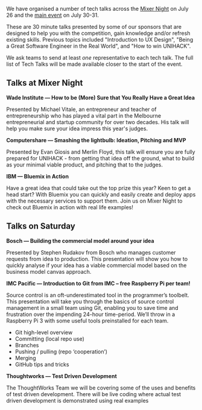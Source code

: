 We have organised a number of tech talks across the [Mixer Night](../mixer-night.md) on July 26 and the [main event](schedule.md) on July 30-31.

These are 30 minute talks presented by some of our sponsors that are designed to help you with the competition, gain knowledge and/or refresh existing skills. Previous topics included "Introduction to UX Design", "Being a Great Software Engineer in the Real World", and "How to win UNIHACK".

We ask teams to send at least *one* representative to each tech talk. The full list of Tech Talks will be made available closer to the start of the event.

## Talks at Mixer Night

<a name="wade"></a>
**Wade Institute &mdash; How to be (More) Sure that You Really Have a Great Idea**

Presented by Michael Vitale, an entrepreneur and teacher of entrepreneurship who has played a vital part in the Melbourne entrepreneurial and startup community for over two decades. His talk will help you make sure your idea impress this year's judges.

<a name="computershare"></a>
**Computershare &mdash; Smashing the lightbulb: Ideation, Pitching and MVP**

Presented by Evan Giosis and Merlin Floyd, this talk will ensure you are fully prepared for UNIHACK - from getting that idea off the ground, what to build as your minimal viable product, and pitching that to the judges.

<a name="ibm"></a>
**IBM &mdash; Bluemix in Action**

Have a great idea that could take out the top prize this year? Keen to get a head start? With Bluemix you can quickly and easily create and deploy apps with the necessary services to support them. Join us on Mixer Night to check out Bluemix in action with real life examples!

## Talks on Saturday

<a name="bosch"></a>
**Bosch &mdash; Building the commercial model around your idea**

Presented by Stephen Rudakov from Bosch who manages customer requests from idea to production. This presentation will show you how to quickly analyse if your idea has a viable commercial model based on the business model canvas approach.

<a name="imc"></a>
**IMC Pacific &mdash; Introduction to Git from IMC – free Raspberry Pi per team!**

Source control is an oft-underestimated tool in the programmer’s toolbelt. This presentation will take you through the basics of source control management in a small team using Git, enabling you to save time and frustration over the impending 24-hour time-period. We’ll throw in a Raspberry Pi 3 with some useful tools preinstalled for each team.

- Git high-level overview
- Committing (local repo use)
- Branches
- Pushing / pulling (repo ‘cooperation’)
- Merging
- GitHub tips and tricks

<a name="thoughtworks"></a>
**Thoughtworks &mdash; Test Driven Development**

The ThoughtWorks Team we will be covering some of the uses and benefits of test driven development. There will be live coding where actual test driven development is demonstrated using real examples
